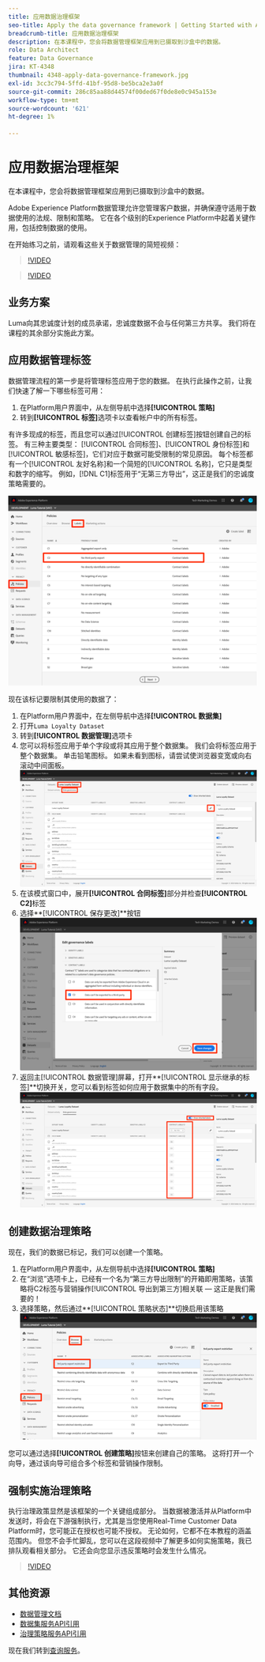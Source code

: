 ```yaml
---
title: 应用数据治理框架
seo-title: Apply the data governance framework | Getting Started with Adobe Experience Platform for Data Architects and Data Engineers
breadcrumb-title: 应用数据治理框架
description: 在本课程中，您会将数据管理框架应用到已摄取到沙盒中的数据。
role: Data Architect
feature: Data Governance
jira: KT-4348
thumbnail: 4348-apply-data-governance-framework.jpg
exl-id: 3cc3c794-5ffd-41bf-95d8-be5bca2e3a0f
source-git-commit: 286c85aa88d44574f00ded67f0de8e0c945a153e
workflow-type: tm+mt
source-wordcount: '621'
ht-degree: 1%

---
```


# 应用数据治理框架

<!--15min-->

在本课程中，您会将数据管理框架应用到已摄取到沙盒中的数据。

Adobe Experience Platform数据管理允许您管理客户数据，并确保遵守适用于数据使用的法规、限制和策略。 它在各个级别的Experience Platform中起着关键作用，包括控制数据的使用。

在开始练习之前，请观看这些关于数据管理的简短视频：
>[!VIDEO](https://video.tv.adobe.com/v/36653?learn=on&enablevpops)

>[!VIDEO](https://video.tv.adobe.com/v/29708?learn=on&enablevpops)

<!--
## Permissions required

In the [Configure Permissions](configure-permissions.md) lesson, you set up all the access controls required to complete this lesson, specifically:

* Permission items **[!UICONTROL Data Governance]** > **[!UICONTROL Manage Usage Labels]**, **[!UICONTROL Manage Data Usage Policies]** and **[!UICONTROL View Data Usage Policies]**
* Permission items **[!UICONTROL Data Management]** > **[!UICONTROL View Datasets]** and **[!UICONTROL Manage Datasets]**
* Permission item **[!UICONTROL Sandboxes]** > `Luma Tutorial`
* User-role access to the `Luma Tutorial Platform` Product Profile
-->

## 业务方案

Luma向其忠诚度计划的成员承诺，忠诚度数据不会与任何第三方共享。 我们将在课程的其余部分实施此方案。

## 应用数据管理标签

数据管理流程的第一步是将管理标签应用于您的数据。 在执行此操作之前，让我们快速了解一下哪些标签可用：

1. 在Platform用户界面中，从左侧导航中选择&#x200B;**[!UICONTROL 策略]**
1. 转到&#x200B;**[!UICONTROL 标签]**&#x200B;选项卡以查看帐户中的所有标签。

有许多现成的标签，而且您可以通过[!UICONTROL 创建标签]按钮创建自己的标签。 有三种主要类型： [!UICONTROL 合同标签]、[!UICONTROL 身份标签]和[!UICONTROL 敏感标签]，它们对应于数据可能受限制的常见原因。 每个标签都有一个[!UICONTROL 友好名称]和一个简短的[!UICONTROL 名称]，它只是类型和数字的缩写。 例如，[!DNL C1]标签用于“无第三方导出”，这正是我们的忠诚度策略需要的。

![数据管理标签](assets/governance-policies.png)

现在该标记要限制其使用的数据了：

1. 在Platform用户界面中，在左侧导航中选择&#x200B;**[!UICONTROL 数据集]**
1. 打开`Luma Loyalty Dataset`
1. 转到&#x200B;**[!UICONTROL 数据管理]**&#x200B;选项卡
1. 您可以将标签应用于单个字段或将其应用于整个数据集。 我们会将标签应用于整个数据集。 单击铅笔图标。 如果未看到图标，请尝试使浏览器变宽或向右滚动中间面板。
   ![数据治理](assets/governance-dataset.png)
1. 在该模式窗口中，展开&#x200B;**[!UICONTROL 合同标签]**&#x200B;部分并检查&#x200B;**[!UICONTROL C2]**&#x200B;标签
1. 选择&#x200B;**[!UICONTROL 保存更改]**按钮
   ![数据治理](assets/governance-applyLabel.png)
1. 返回主[!UICONTROL 数据管理]屏幕，打开&#x200B;**[!UICONTROL 显示继承的标签]**切换开关，您可以看到标签如何应用于数据集中的所有字段。
   ![数据治理](assets/governance-labelsAdded.png)


<!--adding extra, unnecessary fields from field groups makes it harder to see which fields really need labels-->
<!--Are there any best practices for applying governance labels-->

## 创建数据治理策略

现在，我们的数据已标记，我们可以创建一个策略。

1. 在Platform用户界面中，从左侧导航中选择&#x200B;**[!UICONTROL 策略]**
1. 在“浏览”选项卡上，已经有一个名为“第三方导出限制”的开箱即用策略，该策略将C2标签与营销操作[!UICONTROL 导出到第三方]相关联 — 这正是我们需要的！
1. 选择策略，然后通过&#x200B;**[!UICONTROL 策略状态]**切换启用该策略
   ![数据治理](assets/governance-enablePolicy.png)

您可以通过选择&#x200B;**[!UICONTROL 创建策略]**&#x200B;按钮来创建自己的策略。 这将打开一个向导，通过该向导可组合多个标签和营销操作限制。

## 强制实施治理策略

执行治理政策显然是该框架的一个关键组成部分。 当数据被激活并从Platform中发送时，将会在下游强制执行，尤其是当您使用Real-Time Customer Data Platform时，您可能正在授权也可能不授权。 无论如何，它都不在本教程的涵盖范围内。 但您不会手忙脚乱，您可以在这段视频中了解更多如何实施策略，我已排队观看相关部分。 它还会向您显示违反策略时会发生什么情况。

>[!VIDEO](https://video.tv.adobe.com/v/33631/?t=151&quality=12&learn=on&enablevpops)


## 其他资源

* [数据管理文档](https://experienceleague.adobe.com/docs/experience-platform/data-governance/home.html?lang=zh-Hans)
* [数据集服务API引用](https://www.adobe.io/experience-platform-apis/references/dataset-service/)
* [治理策略服务API引用](https://www.adobe.io/experience-platform-apis/references/policy-service/)

现在我们转到[查询服务](run-queries.md)。
